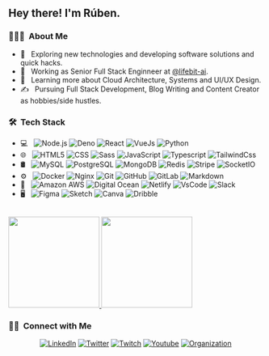 <h2> Hey there! I'm Rúben.</h2>

<h3> 👨🏻‍💻 &nbsp;About Me </h3>

- 🤔 &nbsp; Exploring new technologies and developing software solutions and quick hacks.
- 💼 &nbsp; Working as Senior Full Stack Enginneer at [@lifebit-ai](https://github.com/lifebit-ai).
- 🌱 &nbsp; Learning more about Cloud Architecture, Systems and UI/UX Design.
- ✍️ &nbsp; Pursuing Full Stack Development, Blog Writing and Content Creator as hobbies/side hustles. 

<h3> 🛠 &nbsp;Tech Stack</h3>

- 💻 &nbsp;
  ![Node.js](https://img.shields.io/badge/-Node.js-333333?style=flat&logo=node.js)
  ![Deno](https://img.shields.io/badge/-Deno-333333?style=flat&logo=deno)
  ![React](https://img.shields.io/badge/-React-333333?style=flat&logo=react)
  ![VueJs](https://img.shields.io/badge/-VueJs-333333?style=flat&logo=vue.js)
  ![Python](https://img.shields.io/badge/-Python-333333?style=flat&logo=python)
- 🌐 &nbsp;
  ![HTML5](https://img.shields.io/badge/-HTML5-333333?style=flat&logo=HTML5)
  ![CSS](https://img.shields.io/badge/-CSS-333333?style=flat&logo=CSS3&logoColor=1572B6)
  ![Sass](https://img.shields.io/badge/-Sass-333333?style=flat&logo=sass)
  ![JavaScript](https://img.shields.io/badge/-JavaScript-333333?style=flat&logo=javascript)
  ![Typescript](https://img.shields.io/badge/-TypeScript-333333?style=flat&logo=typescript)
  ![TailwindCss](https://img.shields.io/badge/-TailwindCss-333333?style=flat&logo=tailwind-css)
- 🛢 &nbsp;
  ![MySQL](https://img.shields.io/badge/-MySQL-333333?style=flat&logo=mysql)
  ![PostgreSQL](http://img.shields.io/badge/-PostgreSQL-333333?style=flat&logo=postgreSQL)
  ![MongoDB](https://img.shields.io/badge/-MongoDB-333333?style=flat&logo=mongodb)
  ![Redis](https://img.shields.io/badge/-Redis-333333?style=flat&logo=redis)
  ![Stripe](https://img.shields.io/badge/-Stripe-333333?style=flat&logo=stripe)
  ![SocketIO](https://img.shields.io/badge/-SocketIO-333333?style=flat&logo=socket.io)
- ⚙️ &nbsp;
  ![Docker](https://img.shields.io/badge/-Docker-333333?style=flat&logo=docker)
  ![Nginx](https://img.shields.io/badge/-Ngnix-333333?style=flat&logo=nginx)
  ![Git](https://img.shields.io/badge/-Git-333333?style=flat&logo=git)
  ![GitHub](https://img.shields.io/badge/-GitHub-333333?style=flat&logo=github)
  ![GitLab](https://img.shields.io/badge/-GitLab-333333?style=flat&logo=gitlab)
  ![Markdown](https://img.shields.io/badge/-Markdown-333333?style=flat&logo=markdown)
- 🔧 &nbsp;
  ![Amazon AWS](https://img.shields.io/badge/-Amazon%20AWS-333333?style=flat&logo=amazon-aws)
  ![Digital Ocean](https://img.shields.io/badge/-Digital%20Ocean-333333?style=flat&logo=digitalocean)
  ![Netlify](https://img.shields.io/badge/-Netlify-333333?style=flat&logo=netlify)
  ![VsCode](https://img.shields.io/badge/-VsCode-333333?style=flat&logo=visual-studio-code&logoColor=007ACC)
  ![Slack](https://img.shields.io/badge/-Slack-333333?style=flat&logo=slack)
- 🖥 &nbsp;
  ![Figma](https://img.shields.io/badge/-Figma-333333?style=flat&logo=figma)
  ![Sketch](https://img.shields.io/badge/-Sketch-333333?style=flat&logo=sketch)
  ![Canva](https://img.shields.io/badge/-Canva-333333?style=flat&logo=canva)
  ![Dribble](https://img.shields.io/badge/-Dribbble-333333?style=flat&logo=dribbble)

<br/>

<a href="https://github.com/rubengomex">
  <img height="180em" src="https://github-readme-stats.vercel.app/api?username=rubengomex&show_icons=true" />
  <img height="180em" src="https://github-readme-stats.vercel.app/api/top-langs/?username=rubengomex&layout=compact" />
</a>

<br/>

<h3> 🤝🏻 &nbsp;Connect with Me </h3>

<p align="center">
<!---
<a href="https://www.rubengomes.me/"><img alt="Website" src="https://img.shields.io/badge/Website-www.rubengomes.me-blue?style=flat-square&logo=google-chrome"></a>
-->
<a href="https://www.linkedin.com/in/rgodev/"><img alt="LinkedIn" src="https://img.shields.io/badge/LinkedIn-Rúben%20Gomes-blue?style=flat-square&logo=linkedin"></a>  
<a href="https://twitter.com/rgodev"><img alt="Twitter" src="https://img.shields.io/badge/Twitter-rgodev-blue?style=flat-square&logo=twitter"></a>
<a href="https://www.twitch.tv/rgodev"><img alt="Twitch" src="https://img.shields.io/badge/Twitch-rgodev-blue?style=flat-square&logo=twitch"></a> 
<a href="https://www.youtube.com/channel/UCNh8MsdcyRoyMZRetA7cFXA/"><img alt="Youtube" src="https://img.shields.io/badge/Youtube-rgodev-blue?style=flat-square&logo=youtube"></a>
<a href="https://github.com/rgodev"><img alt="Organization" src="https://img.shields.io/badge/Github-rgodev-blue?style=flat-square&logo=github"></a>
<!---
<a href="mailto:gomesruben21@gmail.com"><img alt="Email" src="https://img.shields.io/badge/Email-gomesruben21@gmail.com-blue?style=flat-square&logo=gmail"></a>
-->
</p>
